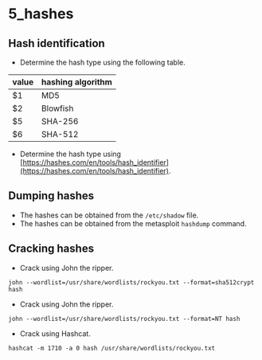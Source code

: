 # 5_hashes

## Hash identification

- Determine the hash type using the following table.

| value | hashing algorithm |
|-------|-------------------|
| $1    | MD5               |
| $2    | Blowfish          |
| $5    | SHA-256           |
| $6    | SHA-512           |

- Determine the hash type using [https://hashes.com/en/tools/hash_identifier](https://hashes.com/en/tools/hash_identifier).

## Dumping hashes
- The hashes can be obtained from the `/etc/shadow` file.
- The hashes can be obtained from the metasploit `hashdump` command.

## Cracking hashes

- Crack using John the ripper.

```shell
john --wordlist=/usr/share/wordlists/rockyou.txt --format=sha512crypt hash
```

- Crack using John the ripper.

```shell
john --wordlist=/usr/share/wordlists/rockyou.txt --format=NT hash
```

- Crack using Hashcat.

```shell
hashcat -m 1710 -a 0 hash /usr/share/wordlists/rockyou.txt
```
